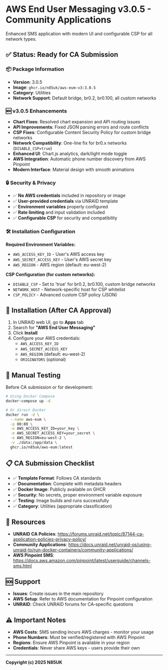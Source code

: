 # AWS End User Messaging v3.0.5 - Community Applications

Enhanced SMS application with modern UI and configurable CSP for all network types.

## ✅ Status: Ready for CA Submission

### 📦 Package Information
- **Version**: 3.0.5
- **Image**: `ghcr.io/n85uk/aws-eum-v3:3.0.5`
- **Category**: Utilities
- **Network Support**: Default bridge, br0.2, br0.100, all custom networks

### 🆕 v3.0.5 Enhancements
- **Chart Fixes**: Resolved chart expansion and API routing issues
- **API Improvements**: Fixed JSON parsing errors and route conflicts
- **CSP Fixes**: Configurable Content Security Policy for custom bridge networks
- **Network Compatibility**: One-line fix for br0.x networks (`DISABLE_CSP=true`)
- **Enhanced UI**: Chart.js analytics, dark/light mode toggle
- **AWS Integration**: Automatic phone number discovery from AWS Pinpoint
- **Modern Interface**: Material design with smooth animations

### 🔒 Security & Privacy
- ✅ **No AWS credentials** included in repository or image
- ✅ **User-provided credentials** via UNRAID template
- ✅ **Environment variables** properly configured
- ✅ **Rate limiting** and input validation included
- ✅ **Configurable CSP** for security and compatibility

### 🛠️ Installation Configuration
**Required Environment Variables:**
- `AWS_ACCESS_KEY_ID` - User's AWS access key
- `AWS_SECRET_ACCESS_KEY` - User's AWS secret key
- `AWS_REGION` - AWS region (default: eu-west-2)

**CSP Configuration (for custom networks):**
- `DISABLE_CSP` - Set to 'true' for br0.2, br0.100, custom bridge networks
- `NETWORK_HOST` - Network-specific host for CSP whitelist
- `CSP_POLICY` - Advanced custom CSP policy (JSON)

## 🚀 Installation (After CA Approval)

1. In UNRAID web UI, go to **Apps** tab
2. Search for **"AWS End User Messaging"**
3. Click **Install**
4. Configure your AWS credentials:
   - `AWS_ACCESS_KEY_ID`
   - `AWS_SECRET_ACCESS_KEY`
   - `AWS_REGION` (default: eu-west-2)
   - `ORIGINATORS` (optional)

## 🧪 Manual Testing

Before CA submission or for development:

```bash
# Using Docker Compose
docker-compose up -d

# Or direct Docker
docker run -d \
  --name aws-eum \
  -p 80:80 \
  -e AWS_ACCESS_KEY_ID=your_key \
  -e AWS_SECRET_ACCESS_KEY=your_secret \
  -e AWS_REGION=eu-west-2 \
  -v ./data:/app/data \
  ghcr.io/n85uk/aws-eum:latest
```

## 📋 CA Submission Checklist

- ✅ **Template Format**: Follows CA standards
- ✅ **Documentation**: Complete with metadata headers
- ✅ **Docker Image**: Publicly available on GHCR
- ✅ **Security**: No secrets, proper environment variable exposure
- ✅ **Testing**: Image builds and runs successfully
- ✅ **Category**: Utilities (appropriate classification)

## 📖 Resources

- **UNRAID CA Policies**: https://forums.unraid.net/topic/87144-ca-application-policies-privacy-policy/
- **Community Applications**: https://docs.unraid.net/unraid-os/using-unraid-to/run-docker-containers/community-applications/
- **AWS Pinpoint SMS**: https://docs.aws.amazon.com/pinpoint/latest/userguide/channels-sms.html

## 🆘 Support

- **Issues**: Create issues in the main repository
- **AWS Setup**: Refer to AWS documentation for Pinpoint configuration
- **UNRAID**: Check UNRAID forums for CA-specific questions

## ⚠️ Important Notes

- **AWS Costs**: SMS sending incurs AWS charges - monitor your usage
- **Phone Numbers**: Must be verified/registered with AWS Pinpoint
- **Regions**: Ensure AWS Pinpoint is available in your region
- **Credentials**: Never share AWS keys - users provide their own

---

**Copyright (c) 2025 N85UK**
